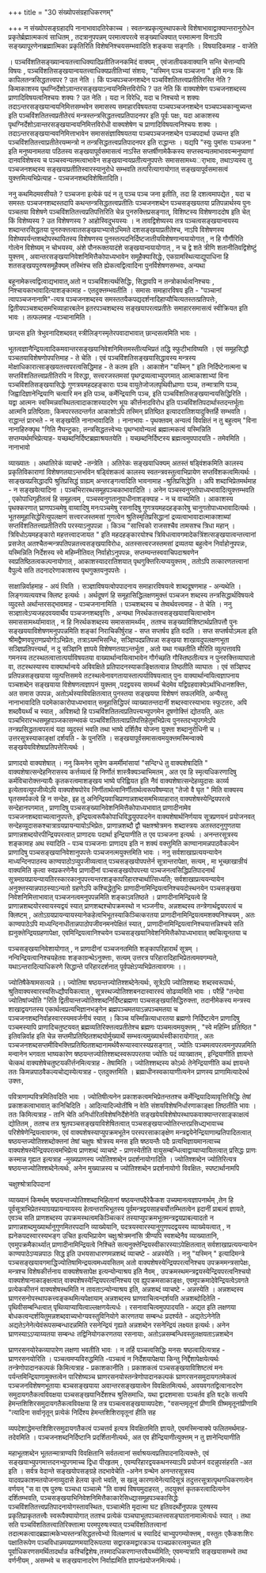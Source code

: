 +++
title = "30 संख्योपसंग्रहाधिकरणम्"

+++
न संख्योपसङ्ग्रहादपि नानाभावादतिरेकाच्च । स्वतन्त्रप्रकृत्युस्थापकत्वे विशेषाभावाद्वाक्यान्तरानुरोधेन प्रकृतेर्ब्रह्मात्मकत्वं साधितम् , तदत्रानुपपन्नम् परमात्वपरत्वे सङ्ख्याधिक्यात् परमात्मना विनाऽपि सङ्ख्यापूरणेनाब्रह्मात्मिका प्रकृतिरिति विशेषनिश्चयसम्भवादिति शङ्कया सङ्गतिः । विषयादिकमाह - वाजेति

। पञ्चविंशतिसङ्ख्यान्वयतत्त्वाधिक्यादिप्रतीतिजनकमिदं वाक्यम् , एवंजातीयकवाक्यानि सन्ति चेत्तान्यपि विषयः , पञ्चविंशतिसङ्खयान्वयतत्त्वाधिक्यप्रतीतिभ्यां संशयः, "यस्मिन् पञ्च पञ्चजना " इति मन्त्रः किं कापिलतन्त्रसिद्धतत्त्वपर ? उत नेति । किं पञ्चपञ्चजनशब्देन पञ्चविंशतितत्त्वप्रतीतिरस्ति नेति ? किमाकाशस्य पृथग्निर्देशोऽवान्तरसङ्खयाऽन्वयनिमित्तविरोधि ? उत नेति किं वाक्यशेषेण पञ्चजनशब्दस्य प्राणादिविषयत्वनिश्चयः शक्यः ? उत नेति । यदा न विरेधि, यदा च निश्चयो न शक्यः तदाऽन्तरसङ्खयान्वयनिमित्तसम्भवेन समासस्य समाहारविषयतया पञ्चपञ्चजनशब्देन पञ्चपञ्चकान्युच्यन्त इति पञ्चविंशतितत्त्वप्रतीतेरयं मन्त्रस्तन्त्रसिद्धतत्त्वप्रतिपादनपर इति पूर्वः पक्षः, यदा आकाशस्य पृथग्निर्देशोऽवान्तरसङ्खयान्वयनिमित्तविरोधी वाक्यशेषेण च प्राणादिविषयत्वनिश्चयः शक्यः । तदाऽन्तरसङ्खयान्ववनिमित्ताभावेन समाससंज्ञाविषयतया पञ्चपञ्चजनशब्देन पञ्चपदार्था उच्यन्त इति पञ्चविंशतितत्त्वाप्रतीतेरयम्मन्त्रो न तन्त्रसिद्धतत्त्वप्रतिपादनपर इति राद्धान्तः । यद्यपि "स्युः पुमांसः पञ्चजना " इति मनुष्यनामतया पठितस्य सङ्खयापूर्वसमासत्वं नाऽस्ति सप्तर्षीणामेकैकस्य सप्तस्वन्यतमाभाववन्मनुष्याणां दानवविशेषस्य च पञ्चस्वन्यतमत्वाभावेन सङ्खयान्वयप्रतीत्यनुपपत्तेः समाससामथ्यर्ाभावः, तथाऽप्यस्य तु पञ्चजनशब्दस्य सङ्खयाप्रतीतिस्वारस्यानुरोधे सम्भवति तत्परित्यागायोगात् सङ्खयापूर्वसमासत्वं युक्त्तमित्यभिप्रेत्याह - पञ्चजनशब्दविशेषितादिति।

ननु कथमिदमवसीयते ? पञ्चजना इत्येकं पदं न तु पञ्च पञ्च जना इतीति, तदा हि दशत्वमापद्येत , यदा च समस्तः पञ्चजनशब्दस्तदापि कथन्तन्त्रसिद्धतत्त्वप्रतीतिः पञ्चजनशब्देन पञ्चसङ्खयतया प्रतिपन्नार्थस्य पुनः पञ्चतया विशेषणे पञ्चविंशतितत्त्वप्रतिपत्तिरिति चेन्न पुनरुक्त्तिप्रसङ्गात्, विशिष्टस्य विशेषणाददोष इति चेत् किं विशेष्यस्य ? उत विशेषणस्य ? आहोस्विदुभयस्यः । न तावद्विशेष्यस्य तत्र पञ्चत्वसङ्खयान्वयस्य शब्दान्तरसिद्धतया पुनरुक्त्तत्वातसङ्खयाभ्यासेऽभिमते दशसङ्खयाप्रतीतेश्च, नाऽपि विशेषणस्य विशेष्यपर्यन्तशब्दोपस्थापितस्य विशेषणस्य पुनस्तत्पदनिर्दिष्टजातीयविशेषणान्वयायोगात् , न हि गौर्गौरिति गोत्वेन विशेष्यम् न चोभयस्य, अंशे पौनरूक्तयादंशे सङ्खयान्वयायोगात् , न च द्वे शते त्रीणि शतानीतिवद्विशेष्टुं युक्त्तम् , अवान्तरसङ्खयानिवेशनिमित्तैकोपाध्यभावेन समूहैक्यासिद्धेः, एकग्रामस्थित्याद्युपाधिना हि शतसङ्खयपुरुषसमूहैक्यम् तस्मिंश्च सति ह्येकत्वद्वित्वादिना पुनर्विशेषणसम्भवः, अन्यथा

बहूनामेकत्त्वद्वित्वाद्यभावात्,अतो न पञ्चविंशत्यर्थसिद्धिः, सिद्धावपि न तन्त्रोकार्थत्वनिश्चयः , निश्चायकाभावादित्याशङ्कामाह - एतदुक्त्तम्भवतीति । समासः समाहारविषय इति - "पञ्चानां त्वापञ्चजनानामि"-त्यत्र पञ्चजनशब्दस्य समस्ततयैकपद्यदर्शनादिहाप्यौचित्यतस्तत्प्रतिपत्तेः, द्वितीयपञ्चशब्दसमभिव्याहारबलेन इतरपञ्चशब्दस्य सङ्खयापरत्वप्रतीतेः समाहारसमासत्वं स्वीक्रियत इति भावः । तत्फलमाह -पञ्चानामिति ।

छान्दस इति त्रेभुवनादिशब्दवत् स्त्रीलिङ्गस्मृतेरपवादाभावात् छान्दसत्वमिति भावः ।

भूतत्वज्ञानैन्द्रियत्वादिकमवान्तरसङ्खयानिवेशनिमित्तमस्तीत्यभिप्रतं तद्धि स्फुटीभाविष्यति । एवं समूहसिद्धौ पञ्चतयाविशेषणोपपत्तिमाह - ते चेति । एवं पञ्चविंशतिसङ्खयासिद्धावस्य मन्त्रस्य मोक्षाधिकारात्साङ्खयतत्त्वपरत्वसिद्धिमाह - ते कतम इति । आकाशेन "यस्मिन् " इति निर्दिष्टेनात्मना च सप्तविंशतितत्त्वप्रतीतिरपि न विरुद्धा, सत्त्वरजस्तमसां पृथग्द्रव्यत्वाभ्युपगमात् आत्माकाशाभ्यां विना पञ्चविंशतिसङ्खयासिद्धेः गुणत्रयमहदहङ्काराः पञ्च वायुतेजोजलपृथिवीध्राणाः पञ्च, तन्मात्राणि पञ्च, जिह्वादिज्ञानेन्द्रियाणि चत्वारि मन इति पञ्च, कर्मेन्द्रियाणि पञ्च, इति पञ्चविंशतिसङ्खयान्वयसिद्धिरिति । यद्वा आत्मनः स्वस्मिन्नवस्थितत्वादाकाशस्यादरेण भूयः कीर्त्तनादविरोध इति पञ्चविंशतिपदार्थास्तदन्तर्भूताः आत्मनि प्रतिष्ठिताः, किमपरस्तदन्तर्गत आकाशोऽपि तस्मिन् प्रतिष्ठित इत्यादरातिशयादुक्त्तिर्हि सम्भवति । राद्धान्तं प्रारभते - न सङ्खयेति नानाभावादिति । नानाभावः - पृथक्तवम् अन्यत्वं विवक्षितं न तु बहुत्वम् "विना नानाहिरुक्पृथ "गिति नैघन्टुकाः, तन्त्रसिद्धतत्त्वेभ्यः पृथग्भावोन्यत्वं ब्रह्मात्मकत्वं यस्मिन्निति सप्तम्यर्थमभिप्रेत्याह- यच्छब्दनिर्दिष्टब्रह्माश्रयतयेति । यच्छब्दनिर्दिष्टस्य ब्रह्मत्वमुपपादयति - तमेवमिति । नानाभावो

व्याख्यातः । अथातिरेकं व्याचष्टे -तन्त्रेति । अतिरेकः सङ्खयाधिक्यम् अतस्तं षड्विंशकमिति कालस्य प्रकृतिविकाराणां विशेषणतयाऽन्तर्भावेन षड्विंशकत्वं कालस्य स्वतन्त्रवस्तुत्वाभिप्रायेण सप्तविंशकत्वमित्यर्थः । साङ्खयप्रसिद्धादपि श्रुतिप्रसिद्धं ग्राह्यम् अन्तरङ्गत्वादिति भावनामाह -श्रुतिप्रसिद्धेति । अपि शब्दाभिप्रेतमर्थमाह - न सङ्खयेत्यादिना । पञ्चभिरारब्धसमूहपञ्चकाभावादिति । अनेन पञ्चस्वनुगतोपाध्यभावादित्युक्त्तम्भवति , एकोपाधिगृहीतत्वं हि समूहत्वम् , पञ्चस्वनुगतानुपाधीनाशङ्क्याह - न च वाच्यमिति । आकाशस्य पृथक्करणात् घ्राणपञ्चमेषु वाय्वादिषु मनःपञ्चमेषु रसनादिषु गुणत्रयमहदहङ्कारेषु चानुगतोपाध्यभावादित्यर्थः । भूतसमूहासिद्धेरित्युपलक्षणं सत्त्वरजस्तमसां गुणत्वेन श्रुतिस्मृतिप्रसिद्धानां द्रव्यत्वाभावादात्माकाशाब्यां सप्तविंशतितत्त्वप्रतीतिरपि परस्याऽनुपपन्ना । किञ्च "सात्त्विको राजसश्चैव तामसश्च त्रिधा महान् । त्रिविधोऽयमहङ्कारो महत्तत्त्वादजायत " इति महदहङ्कारयोश्च त्रिविधत्वावगमादेकत्रिंशत्सङ्खयात्वन्तत्त्वानां प्रसजेत् अतश्चैतन्मन्त्रपतिपन्नतत्त्वसङ्खयाविरोधः, अतस्सत्त्वरजस्तमसां द्रव्यतया बहुत्वेन निर्वाहोनुपपन्नः, यस्मिन्निति निर्देशस्य स्वे महिम्नीतिवत् निर्वाहोऽनुपपन्नः, सप्तम्यन्तस्ववाचिपदाश्रवणेन स्वप्रतिष्ठितत्वकल्पनायोगात् , आकाशस्यादरातिशयात् पृथगुक्त्तिरित्यप्ययुक्त्तम् , ततोऽपि तत्कारणतत्त्वानां वैपुल्ये सति तदनादरेणाकाशस्य पृथगुक्तयनुपपत्तेः ।

साक्षान्निर्वाहमाह - अयं त्विति । सञ्ज्ञाविषयत्वोपपादनाय समाहारविषयत्वे शाब्ददूषणमाह - अन्यथेति । लिङ्गव्यत्ययश्च क्लिष्ट इत्यर्थः । अर्थदूषणं हि समूहासिद्धिलक्षणमुक्त्तं पञ्चजन शब्दस्य तन्त्रसिद्धार्थविषयत्वे व्युदस्ते अर्थान्तरसद्भावमाह - पञ्चजनानामिति । पञ्चशब्दस्य च तेष्वर्थवत्त्वमाह - ते चेति । ननु सञ्ज्ञात्वेऽप्यजहदवयवार्थैव पञ्चजनशब्दवृत्तिः , अन्यथा निरर्थकतत्त्वसङ्खयावाचित्वाभावेन समाससामर्थ्यामावात् , न हि निरर्थकशब्दस्य समाससामर्थ्यम् , ततश्च सङ्ख्याविशिष्टार्थप्रतिपत्तौ पुनः सङ्खययाविशेषणमनुपपन्नमिति शङ्कां निराचिकीर्षुराह - सप्त सप्तर्षय इति वदति । सप्त सप्तर्षयोऽमला इति श्रीमद्वैष्णवपुराणप्रयोगोऽभिप्रेतः, तत्राऽयमभिसन्धिः, सञ्ज्ञिपदप्रतिपन्ना सङ्खया शाखावदुपलक्षणभूता सञ्ज्ञिप्रतिपत्त्यर्था, न दु सञ्ज्ञिनि ज्ञापये विशेषणतयाऽन्तर्भूता , अतो यथा गच्छतीति मौरिति व्युत्पत्तावपि गमनस्य तटस्थतत्वात्तात्पर्याविषयतया वाख्यार्थान्वयित्वाभावेन गौर्गच्छति गौस्तिष्ठतीत्यत्र न पुनरुक्त्तिव्याघातो वा, तटस्थस्यास्य वाक्यार्थान्वये अविवक्षिते प्रतिपादनस्याकाङ्क्षितत्वान्न तिष्ठतीति व्याघातः । एवं सञ्ज्ञिपद प्रतिपन्नसङ्खयाया व्युत्पत्तिसमये तटस्थत्वेनावगतायास्तात्पर्याविषयत्वात् पुनः वाक्यार्थान्वयित्वज्ञापनाय पञ्चशब्देन सङ्खयाया विशेषणत्वज्ञापनं युक्त्तम् ,पदद्वयस्य सामर्थ्यं चेदमेव यद्विग्रहवाक्येऽर्थाभिधानशक्त्तिः, अत समास उपपन्नः, अतोऽर्थस्याविवक्षितत्वात् पुनस्तया सङ्खयया विशेषणं सफलमिति, अन्यैस्तु नानाभावादिति पदमेकाकारोपाध्यभावात् समूहासिद्धिपरं व्याख्यातन्तदानीं शब्दस्वारस्याभावः स्फुटतरः, अपि शब्दवैयर्थ्यं च स्यात् , अपिशब्दो हि पञ्चविंशतितत्वप्रतिपत्त्यभ्युपगमेन दूषणोक्त्तिं द्योतयति, अतः पञ्चभिरारभ्धसमूहपञ्जकासम्भवकं पञ्चविंशतितत्वाप्रतिपत्तिहेतुमभिप्रेत्य पुनस्तदभ्युपगमेऽपि तन्त्रप्रसिद्धतत्वपरत्वं यदा व्युदस्तं भवति तथा भाष्ये दर्शितैव योजना युक्त्ता शब्दानुरोधिनी च । उत्तरसूत्रस्याकाङ्क्षां दर्शयति - के पुनरिति । सङ्खयापूर्वसमासत्वमयुक्त्तमस्मिन्वाक्ये सङ्खयेयविशेषाप्रतिपत्तेरित्यर्थः ।

प्राणादयो वाक्यशेषात् । ननु किमनेन सूत्रेण कमर्मीमांसायां "सन्दिग्धे तु वाक्यशेषादिति " वाक्यशेषात्सन्देहनिरासस्य कर्त्तव्यत्वं हि निर्णोतं शास्त्रैक्यञ्चाभिमतम् , अत एव हि स्मृत्यधिकरणादिषु कर्मविचारोक्त्तन्यायैः कृतकरत्वमाशङ्खय भाष्ये परिह्वियत इति नैवं वाक्यशेषात्सन्देहव्युदासः कार्य्य इत्येतावत्युपजीव्येऽपि वाक्यशेषयोरेव निर्णीतार्थत्वानिर्णीतार्थत्वरूपवैषम्यात् "तेजो वै घृत " मिति वाक्यस्य घृतसमर्पकत्वे हि न सन्देहः, इह तु अनिन्द्रियवाचिप्राणान्नशब्दसमभिव्याहारात् वाक्यशेषस्येन्द्रियपरत्वे सन्देहानपगमात् , प्राणादिषु पञ्चसङ्ख्यानिवेशनिमित्तैकोपाध्यभावात् प्राणादीनामेव पञ्चजनशब्दवाच्यत्वानुपपत्तेः, इन्द्रियत्वरूपैकोपाधिविद्धयुपपादनेन वाक्यशेषार्थनिर्णयाय सूत्रप्रणयनं प्रयोजनवत् सन्देहव्युदासकश्चात्राग्रयप्रायन्यायोऽभिप्रेतः, प्राणान्नशब्दौ द्वौ चक्षश्श्रोत्रमनः शब्दास्त्रयः अतस्तदनुगुणतया प्राणान्नशब्दयोरपीन्द्रियपरत्वात् प्राणादयः पदार्था इन्द्रियाणीति त एव पञ्चजना इत्यर्थः । अनन्तरसूत्रस्य शङ्कामाह अथ स्यादिति - पञ्च पञ्चजनाः प्राणादय इति न शक्यं वक्त्तुमिति काण्वानामन्नपाठवैकल्येन प्राणादिषु पञ्चसङ्खयानिवेशानुपपत्तेः पञ्चजनत्मयुक्त्तमिति भावः । ननु सर्वशाखाप्रत्ययन्यायेन माध्यन्दिनपाठस्य काण्वपाठोऽप्युपजीव्यत्वात् पञ्चसङ्खयोपपत्तेर्न सूत्रान्तरापेक्षा, सत्यम् , मा भूच्छाखान्रीयं वाक्यमिति कृत्वा स्वप्रकरणेनैव प्राणादीनां पञ्चसङ्खयोपपत्त्या पञ्चजनत्वसिद्धिप्रतिपादनार्थं सूत्रमग्रयप्रायन्यायतिरस्कारकानुपपत्त्यन्तरशङ्कापरिहारश्चार्थात्सिध्यति; सर्वशाखाप्रत्ययन्यायेन अनुक्त्तस्यान्नपाठस्याऽन्यतो ग्रहणेऽपि कश्चिद्धेतुभिः प्राणादीनामिन्द्रियत्वनिश्चयदोस्थनयेन पञ्चसङ्खया निवेशनिमित्ताभावात् पञ्चजनत्वमनुपपन्नमिति शङ्काऽवतिष्ठते । प्राणादीनामिन्द्रियत्वे हि प्राणान्नशब्दयोरस्वायस्यद्वयं स्यात् प्राणशब्दश्चोपक्रमस्थो न भञ्जनीयः, अन्नशब्दस्य तन्त्रेणार्थद्वयपरत्वं च क्लिष्टम् , अतोऽग्रयप्रायन्यायस्यानेकहेत्वभिभूतस्याकिञ्चित्करतया प्राणादीनामिन्द्रियत्वमशक्यनिश्चयम् , अतः काण्वपाठेऽपि माध्यन्दिनाधीतान्नपाठोपजीवनमनपेक्षितं स्यात् , प्राणादीनामिन्द्रियत्वानिश्चयात्तन्निश्चये सति ह्यनुक्त्तेन्द्रियग्रहणापेक्षा, एवमिन्द्रियत्वानिश्चयेन पञ्चसङ्खयानिवेशनिमित्तैकोपाध्यभावात् क्वचित्यूनतया च

पञ्चसङ्खयानिवेशायोगात् , न प्राणादीनां पञ्चजनतमिति शङ्कापरिहारार्थं सूत्रम् । नन्विन्द्रियत्वानिश्चयहेतवः शङ्काग्रन्थेऽनुक्त्ताः, सत्यम् उत्तरत्र परिहारादिहाभिप्रेतत्वमवगम्यते, यथाऽन्तरादित्याधिकरणे सिद्धान्ते परिहारदर्शनात् पूर्वपक्षेऽप्यभिप्रेतत्वावगमः ।।

ज्योतिषैकेषामसत्यन्ने ।। ज्योतिषा षष्ठयन्तज्योतिश्शब्देनेत्यर्थः, सूत्रेऽपि ज्योतिश्शब्दः शब्दस्वरूपार्थः, श्रुतिवाक्यस्वारस्यसिध्द्यौपयिकत्वात् , सूत्रस्थज्योतिश्शबनदास्वारस्यं सोढव्यमिति भावः । परैर्हि "तन्देवा ज्योतिषांज्योति "रिति द्वितीयान्तज्योतिश्शब्दनिर्दिष्टब्रह्मणा पञ्चसङ्खयासिद्धिरुक्त्ता, तदानीमेकस्य मन्त्रस्य शाखाद्वयगतस्य एकार्थत्वप्रत्यभिज्ञानभङ्गेन ब्रह्मपञ्चमतयाऽन्नपञ्चमतया च पञ्चजनशब्दनिर्वाहस्वारस्यमवर्जनीयं स्यात् । किञ्च यस्मिन्नित्याधारतया ब्रह्मणो निर्दिष्टत्वेन प्राणादिषु पञ्चमस्यापि प्राणादिचतुष्टयवत् ब्रह्मव्यतिरिक्त्तत्वप्रतीतेश्च ब्रह्मणः पञ्चमत्वमयुक्त्तम् , "स्वे महिम्नि प्रतिष्ठित " इतिवन्निर्वाह इति चेन्न सप्तमीप्रतिष्ठितशब्दयोर्मुख्यार्थे सम्भवत्यमुख्यार्थस्वीकारायोगात् , अतः पञ्चजनशब्दसप्तमीविभक्त्तिप्रतिष्ठितशब्दानामर्थवैरूप्यास्वारस्यप्रसङ्गात् , ज्योतिः पञ्चमत्वपरत्वमनुपपन्नमिति मन्वानेन भगवता भाष्यकारेण षष्ठयन्तज्योतिश्शब्दस्वरूपपरतया ज्योतिः पदं व्याख्वातम् , इन्द्रियाणीति ज्ञायन्ते चेत्कथं वाक्यशेषेचतुष्टयकीर्त्तनमित्यत्राह - तेषामिति । ज्योतिश्शब्दस्य कोऽर्थः तेनेन्द्रियाणीति कथं ज्ञायन्ते ततः किमन्नपाठवैकल्यचोद्यस्येत्यत्राह - एतदुक्त्तमिति । ब्रह्माधीनस्वकायाणीत्यनेन प्राणस्य प्राणामित्यादेरर्थ उक्त्तः,

पवित्राणाम्पवित्रमितिवदिति भावः । ज्योतिषीत्यनेन प्रकाशकत्वमभिप्रेतन्ततश्च कर्मेन्द्रियादिव्यावृत्तिसिद्धिः तेषां प्रकाशकत्वाभावात् कानिचिदिति । आदित्यादिज्योतींषि न वेति संशयविशेषनिर्धारणाकाङ्क्षा तिष्ठतीति भावः । ततः किमित्यत्राह - तानि चेति अनिर्धारितविशेषनिर्देशेनेति सङ्खयेयविशेषोपस्थापकवाक्यान्तरसाङ्काक्षत्वं द्योतितम् , ततश्च तत्र श्रुतपञ्चसङ्खयाविशेषितत्वात् पञ्चसङ्खयाज्योतिरन्तरप्रसिध्द्यभावाच्च परिशेषेणेन्द्रियत्वावगमः, एवं वाक्यशेषस्याप्युपक्रमभूतेन परस्परसाकाङ्क्षेण मन्त्रद्वयेनेन्द्रियाणाम्प्रतिपादितत्वात् षष्ठयन्तज्योतिश्शब्दोक्त्तनां तेषां चक्षुषः श्रोत्रस्य मनस इति षष्ठयन्तैः पदैः प्रत्यभिज्ञायमानत्वाच्च वाक्यशेषस्येन्द्रियपरत्वमभिप्रेत्य प्राणशब्दं व्याचष्टे - प्राणस्येतीति वायुसम्बन्धित्वाद्वाय्वाप्यायितत्वात् प्रसिद्धः प्राणः कस्मान्न गृह्यत इत्यत्राह -मुख्यप्राणस्य ज्योतिश्शब्देन प्रदर्शनायोगादिति । ज्योतिश्शब्देन ज्योतिरित्यत्र षष्ठयन्तज्योतिश्शब्देनेत्यर्थः, अनेन मुख्यान्नस्य च ज्योतिश्शब्देन प्रदर्शनायोगो विवक्षितः, स्पष्टार्थानामपि

चक्षुश्श्रोत्रादिपदानां

व्याख्यानं किमर्थम् षष्ठयन्तज्योतिश्शब्दाभिहितानां षष्ठयन्तपदैरेकैकश उच्यमानत्वज्ञापनार्थम् ,तेन हि पूर्वसूत्राभिप्रेतस्याग्रयप्रायन्यायस्य हेत्वन्तराभिभूतस्य पूर्वमन्त्रद्वयसाहचर्योत्तम्भितत्वेन इदानीं प्राबल्यं ज्ञायते, एवञ्च सति प्राणशब्दस्य उपक्रमस्थत्वमकिञ्चित्करं तस्याप्युपक्रमभूतमन्त्रद्वयप्राबल्यादतो न प्राणान्नशब्दमुख्यार्थानुगुणमितरपदानि व्याख्येयानि, पदत्रयस्वारस्यानुगुणपदद्वयस्य व्याख्येयत्वात् , न ह्यनेकपदस्वारस्यभङ्ग उचित इत्यभिप्रायेण चक्षुःश्रोत्रमनांसि त्रीण्यपि स्वशब्देनैव व्याख्यातानि, एवमुपक्रमैकार्थ्यात् प्राणादीनामिन्द्रियत्वे निश्चिते सत्यनुक्त्तेन्द्रियस्वीकारस्याऽपेक्षितत्वात् सर्वशाखाप्रत्ययन्यायेन काण्वपाठेऽप्यन्नपाठः सिद्ध इति उभयसाधारणमन्नशब्दं व्याचष्टे - अन्नस्येति । ननु "यस्मिन् " इत्यादिमन्त्रे पञ्चसङ्खयावगमाद्धिज्योतिषामिन्द्रयत्वमध्यवसितम् अतो वाक्यशेषस्येन्द्रियपरत्वनिश्चय उपक्रममन्त्रसापेक्षः, मन्त्रश्च विशेषकीर्त्तनाय वाक्यशेषसापेक्ष इत्यन्योन्याश्रय इति नैवम् , उपक्रमस्थमन्त्रद्वयस्येन्द्रियपरत्वनिश्चयो वाक्यशेषानाकाङ्क्षत्वात् वाक्यशेषस्येन्द्रियपरत्वनिश्चय एव ह्युपक्रमसाकाङ्क्षः, एवमुपक्रमादेवेन्द्रियत्वेऽवगते प्रत्येककीत्तनं वाक्यशेषस्थमिति न तावताऽन्योन्याश्रय इति, अन्नशब्दं व्याचष्टे - अन्नस्येति । अन्नशब्दस्य घ्राणरसनोपस्थापकत्त्वङ्कथमित्यपेक्षायाम् अन्नशब्दस्य घ्राणवाचित्वन्दर्शयति अन्नशब्दोदितेति - पृथिवीसम्बन्धित्वात् पृथिव्याप्यायित्वाल्लक्षणयेत्यर्धः । रसनावाचित्वमुपपादयति - अद्यत इति लक्षणया बोधकत्वन्दर्शयितुमन्नशब्दवाच्यभोग्यवस्तुविनियोगे कारणतया सम्बन्धः प्रदर्श्यते - अद्यतेऽनेनेति अद्यतेऽनेनेत्येवंरूपसम्बन्धादन्नमिति रसनेन्द्रियं गृह्यते अन्नशब्देन रसनेन्द्रियं लक्ष्यत इत्यर्थः। अनेन घ्राणस्याऽऽप्याय्यतया सम्बन्धः तद्विनियोगकरणतया रसनायाः, अतोऽन्नसम्बन्धिवस्तुलक्षयताऽन्नशब्देन

घ्राणरसनयोरेकव्यापारेण लक्षणा भवतीति भावः । न तर्हि पञ्चत्वसिद्धिः मनसः षष्ठत्वादित्यत्राह - घ्राणरसनयोरिति । पञ्चत्वमप्यविरुद्धमिति -पञ्चत्वं न निर्देशयापेक्षया किन्तु निर्द्देशापेक्षयेत्यर्थः तन्त्रेणोपादानकल्पकं किमित्यत्राह - प्रकाशकानीति । प्रकाशकत्वं पञ्चसङ्खयाविशिष्टत्वं मनः पर्यन्तमिन्द्रियाणामुक्त्तत्वेन पारिशेष्यञ्च घ्राणरसनयोस्तन्त्रेणोपादानकल्पकं घ्राणरसनसमुदायगतमेकत्वं पञ्चजनविशेषणभूतायाः बञ्चसङ्खयाया अवान्तरसङ्खयात्वेन विवक्षितमित्यर्थः, अवयवगतद्वित्वानादरेण समुदायगतैकत्वविवक्षया पञ्चसङ्खयानिर्देशश्च श्रुतिसमाधिः, यथा द्वादशमासाः पञ्चर्तव इति षट्के सत्यपि हेमन्तशिशिरसमुदायगतैकत्वविवक्षया हि तत्र पञ्चत्वसङ्खयाव्यपदेशः, "वसन्तमृतूनां प्रीणामि ग्रीष्ममृतूनांप्रीणामि "त्यादिना सर्वानृतून् प्रत्येकं निर्दिश्य हेमन्तशिशिरावृतूनां हीति सह

व्यपदेशाद्धेमन्तशिशिरसमुदायगतैकत्वं पञ्चत्तर्व इत्यत्र विवक्षितमिति ज्ञायते, एवमस्मिन्वाक्ये फलितमर्थमाह- तदेवमिति । पञ्चजनशब्दनिर्दिष्टानि प्रदर्शितानीत्यर्थः, अत एव हीन्द्रियाणीत्युक्त्तम् न तु ज्ञानेन्दियाणीति

महाभूतशब्देन भूततन्मात्राण्यपि विवक्षितानि सर्वतत्वानां सर्वाश्रयत्वप्रतिपादनादित्यक्त्तेः, एवं सङ्खयाभ्युपगमात्तदनभ्युपगमाच्च द्विधा पीरहृतम् , एवम्परिहारद्वयकथनस्याऽपि प्रयोजनं वदन्नुपसंहरति -अत इति । सर्वत्र वेदान्ते सङ्खयोपसङ्ग्रहे तदभावेचेति -अनेन ग्रन्थेन अनन्तरसूत्रस्य यादवप्रकाशमतयोजनाव्युदासे हेलया कृतो भवति, स खलु कारणत्वेनेत्यादिसूत्रं तदुत्तरसूत्रात्पृथगधिकरणत्वेन वर्णयन् "स वा एष पुरुषः पञ्चधा पञ्चात्मे "ति वाक्यं विषयमुदाहरत् , तदयुक्त्तं कृतकरत्वादित्यनेन दर्शितम्भवति, पञ्चसङ्खयाभिनिवेशनिमित्तैकाकारेसिध्द्यासमूहपञ्चकासिद्धेः पञ्चविंशतितत्त्वप्रतिपादनायोगस्तावस्थितः, पञ्चात्मेति मृदात्मा घट इतिवदर्थोनुपपन्नः पुरुषस्य प्रकृतिप्राकृततत्त्वैः स्वरूपैक्यायोगात् ततश्च प्रत्येकं पञ्चघाभूतपञ्चतत्त्वसङ्घातानामात्मेत्यर्धः स्यात् । तथा सति पञ्चविंशतितत्त्वातिरिक्त्तात्मा परमपुरुषःस्यात् पञ्चविंशतितत्त्वानां तदात्मकत्वादब्रह्मात्मकेभ्यस्तन्त्रसिद्धतत्त्वेभ्यो विलक्षणत्वं च स्यादिदं चाभ्युपगम्योक्त्तम् , वस्तुतः एकैकशःशिरः पक्षातिरूपेण पञ्चविधान्नमयप्राणमयादिरूपतया सद्वारकमद्वारकञ्च पञ्चप्रकारत्वमुच्यत इति पूर्वाधिकरणसमर्थितादर्थान्न कश्चिद्विशेषः,तस्मादधिकरणान्तरवैयर्थ्यमिति; एवमन्यत्रापि सङ्खयासम्भवे तथा वर्णनीयम् , असम्भवे च सङ्खयानादरेण निर्वाह्यमिति ज्ञापनंप्रयोजनमित्यर्थः।

